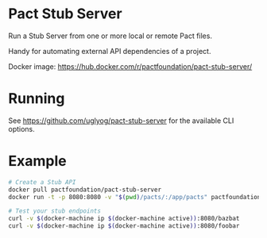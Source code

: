 # Pact Stub Server

Run a Stub Server from one or more local or remote Pact files.

Handy for automating external API dependencies of a project.

Docker image: https://hub.docker.com/r/pactfoundation/pact-stub-server/

# Running 

See https://github.com/uglyog/pact-stub-server for the available CLI options.

# Example


```sh
# Create a Stub API
docker pull pactfoundation/pact-stub-server
docker run -t -p 8080:8080 -v "$(pwd)/pacts/:/app/pacts" pactfoundation/pact-stub-server -p 8080 -d pacts

# Test your stub endpoints
curl -v $(docker-machine ip $(docker-machine active)):8080/bazbat
curl -v $(docker-machine ip $(docker-machine active)):8080/foobar
```

